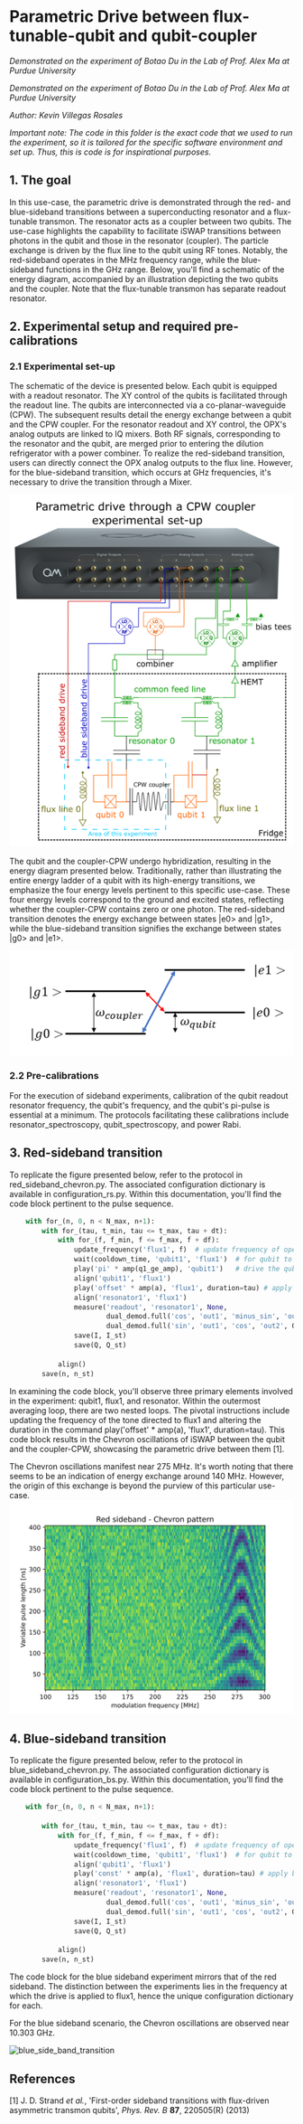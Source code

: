 # Parametric Drive between flux-tunable-qubit and qubit-coupler

*Demonstrated on the experiment of Botao Du in the Lab of Prof. Alex Ma at Purdue University*

*Demonstrated on the experiment of Botao Du in the Lab of Prof. Alex Ma at Purdue University*

_Author: Kevin Villegas Rosales_

_Important note: The code in this folder is the exact code that we used
to run the experiment, so it is tailored for the specific software environment
and set up. Thus, this is code is for inspirational purposes._

## 1. The goal

In this use-case, the parametric drive is demonstrated through the red- and blue-sideband transitions between a superconducting resonator and a flux-tunable transmon. The resonator acts as a coupler between two qubits. The use-case highlights the capability to facilitate iSWAP transitions between photons in the qubit and those in the resonator (coupler). The particle exchange is driven by the flux line to the qubit using RF tones. Notably, the red-sideband operates in the MHz frequency range, while the blue-sideband functions in the GHz range. Below, you'll find a schematic of the energy diagram, accompanied by an illustration depicting the two qubits and the coupler. Note that the flux-tunable transmon has separate readout resonator.

## 2. Experimental setup and required pre-calibrations

### 2.1 Experimental set-up

The schematic of the device is presented below. Each qubit is equipped with a readout resonator. The XY control of the qubits is facilitated through the readout line. The qubits are interconnected via a co-planar-waveguide (CPW). The subsequent results detail the energy exchange between a qubit and the CPW coupler. For the resonator readout and XY control, the OPX's analog outputs are linked to IQ mixers. Both RF signals, corresponding to the resonator and the qubit, are merged prior to entering the dilution refrigerator with a power combiner. To realize the red-sideband transition, users can directly connect the OPX analog outputs to the flux line. However, for the blue-sideband transition, which occurs at GHz frequencies, it's necessary to drive the transition through a Mixer.

![device_and_OPX_schematic](device_and_OPX_schematic.png)

The qubit and the coupler-CPW undergo hybridization, resulting in the energy diagram presented below. Traditionally, rather than illustrating the entire energy ladder of a qubit with its high-energy transitions, we emphasize the four energy levels pertinent to this specific use-case. These four energy levels correspond to the ground and excited states, reflecting whether the coupler-CPW contains zero or one photon. The red-sideband transition denotes the energy exchange between states |e0> and |g1>, while the blue-sideband transition signifies the exchange between states |g0> and |e1>.

![energy_lelve](energy_level.png)

### 2.2 Pre-calibrations

For the execution of sideband experiments, calibration of the qubit readout resonator frequency, the qubit's frequency, and the qubit's pi-pulse is essential at a minimum. The protocols facilitating these calibrations include resonator_spectroscopy, qubit_spectroscopy, and power Rabi.

## 3. Red-sideband transition

To replicate the figure presented below, refer to the protocol in red_sideband_chevron.py. The associated configuration dictionary is available in configuration_rs.py. Within this documentation, you'll find the code block pertinent to the pulse sequence.

```python
    with for_(n, 0, n < N_max, n+1):
        with for_(tau, t_min, tau <= t_max, tau + dt):
            with for_(f, f_min, f <= f_max, f + df):
                update_frequency('flux1', f)  # update frequency of operations to the qubit
                wait(cooldown_time, 'qubit1', 'flux1')  # for qubit to decay
                play('pi' * amp(q1_ge_amp), 'qubit1')   # drive the qubit to the |e> state
                align('qubit1', 'flux1')
                play('offset' * amp(a), 'flux1', duration=tau) # apply red sideband flux modulation
                align('resonator1', 'flux1')
                measure('readout', 'resonator1', None,
                        dual_demod.full('cos', 'out1', 'minus_sin', 'out2', I),
                        dual_demod.full('sin', 'out1', 'cos', 'out2', Q))
                save(I, I_st)
                save(Q, Q_st)

            align()
        save(n, n_st)
```

In examining the code block, you'll observe three primary elements involved in the experiment: qubit1, flux1, and resonator. Within the outermost averaging loop, there are two nested loops. The pivotal instructions include updating the frequency of the tone directed to flux1 and altering the duration in the command play('offset' * amp(a), 'flux1', duration=tau). This code block results in the Chevron oscillations of iSWAP between the qubit and the coupler-CPW, showcasing the parametric drive between them [1].


The Chevron oscillations manifest near 275 MHz. It's worth noting that there seems to be an indication of energy exchange around 140 MHz. However, the origin of this exchange is beyond the purview of this particular use-case.
![red_side_band_transition](red_sideband.svg)

## 4. Blue-sideband transition

To replicate the figure presented below, refer to the protocol in blue_sideband_chevron.py. The associated configuration dictionary is available in configuration_bs.py. Within this documentation, you'll find the code block pertinent to the pulse sequence.

```python
    with for_(n, 0, n < N_max, n+1):

        with for_(tau, t_min, tau <= t_max, tau + dt):
            with for_(f, f_min, f <= f_max, f + df):
                update_frequency('flux1', f)  # update frequency of operations to the qubit
                wait(cooldown_time, 'qubit1', 'flux1')  # for qubit to decay
                align('qubit1', 'flux1')
                play('const' * amp(a), 'flux1', duration=tau) # apply blue sideband flux modulation for the qubit
                align('resonator1', 'flux1')
                measure('readout', 'resonator1', None,
                        dual_demod.full('cos', 'out1', 'minus_sin', 'out2', I),
                        dual_demod.full('sin', 'out1', 'cos', 'out2', Q))
                save(I, I_st)
                save(Q, Q_st)

            align()
        save(n, n_st)
```

The code block for the blue sideband experiment mirrors that of the red sideband. The distinction between the experiments lies in the frequency at which the drive is applied to flux1, hence the unique configuration dictionary for each.

For the blue sideband scenario, the Chevron oscillations are observed near 10.303 GHz.

![blue_side_band_transition](blue_sideband.svg)

## References

<a id="1">[1]</a> J. D. Strand *et al.*, 'First-order sideband transitions with flux-driven asymmetric transmon qubits', *Phys. Rev. B* **87**, 220505(R) (2013)